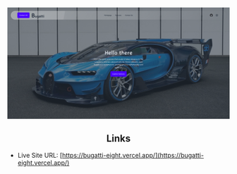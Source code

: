 <div id="top"></div>

#

<div align="center">

<img src="./public/screenshot.png" alt="screenshot">

</div>

<h2 align="center">Links</h2>

-   Live Site URL: [https://bugatti-eight.vercel.app/](https://bugatti-eight.vercel.app/)
